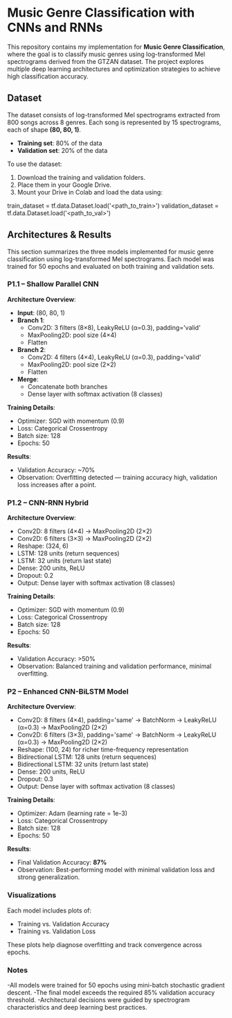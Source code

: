 # Music Genre Classification with CNNs and RNNs

This repository contains my implementation for **Music Genre Classification**, where the goal is to classify music genres using log-transformed Mel spectrograms derived from the GTZAN dataset. The project explores multiple deep learning architectures and optimization strategies to achieve high classification accuracy.


## Dataset

The dataset consists of log-transformed Mel spectrograms extracted from 800 songs across 8 genres. Each song is represented by 15 spectrograms, each of shape **(80, 80, 1)**.

- **Training set**: 80% of the data  
- **Validation set**: 20% of the data  

To use the dataset:
1. Download the training and validation folders.
2. Place them in your Google Drive.
3. Mount your Drive in Colab and load the data using:

train_dataset = tf.data.Dataset.load('<path_to_train>')
validation_dataset = tf.data.Dataset.load('<path_to_val>')

## Architectures & Results

This section summarizes the three models implemented for music genre classification using log-transformed Mel spectrograms. Each model was trained for 50 epochs and evaluated on both training and validation sets.


### P1.1 – Shallow Parallel CNN

**Architecture Overview**:
- **Input**: (80, 80, 1)
- **Branch 1**:
  - Conv2D: 3 filters (8×8), LeakyReLU (α=0.3), padding='valid'
  - MaxPooling2D: pool size (4×4)
  - Flatten
- **Branch 2**:
  - Conv2D: 4 filters (4×4), LeakyReLU (α=0.3), padding='valid'
  - MaxPooling2D: pool size (2×2)
  - Flatten
- **Merge**:
  - Concatenate both branches
  - Dense layer with softmax activation (8 classes)

**Training Details**:
- Optimizer: SGD with momentum (0.9)
- Loss: Categorical Crossentropy
- Batch size: 128
- Epochs: 50

**Results**:
- Validation Accuracy: ~70%
- Observation: Overfitting detected — training accuracy high, validation loss increases after a point.


### P1.2 – CNN-RNN Hybrid

**Architecture Overview**:
- Conv2D: 8 filters (4×4) → MaxPooling2D (2×2)
- Conv2D: 6 filters (3×3) → MaxPooling2D (2×2)
- Reshape: (324, 6)
- LSTM: 128 units (return sequences)
- LSTM: 32 units (return last state)
- Dense: 200 units, ReLU
- Dropout: 0.2
- Output: Dense layer with softmax activation (8 classes)

**Training Details**:
- Optimizer: SGD with momentum (0.9)
- Loss: Categorical Crossentropy
- Batch size: 128
- Epochs: 50

**Results**:
- Validation Accuracy: >50%
- Observation: Balanced training and validation performance, minimal overfitting.


### P2 – Enhanced CNN-BiLSTM Model

**Architecture Overview**:
- Conv2D: 8 filters (4×4), padding='same' → BatchNorm → LeakyReLU (α=0.3) → MaxPooling2D (2×2)
- Conv2D: 6 filters (3×3), padding='same' → BatchNorm → LeakyReLU (α=0.3) → MaxPooling2D (2×2)
- Reshape: (100, 24) for richer time-frequency representation
- Bidirectional LSTM: 128 units (return sequences)
- Bidirectional LSTM: 32 units (return last state)
- Dense: 200 units, ReLU
- Dropout: 0.3
- Output: Dense layer with softmax activation (8 classes)

**Training Details**:
- Optimizer: Adam (learning rate = 1e-3)
- Loss: Categorical Crossentropy
- Batch size: 128
- Epochs: 50

**Results**:
- Final Validation Accuracy: **87%**
- Observation: Best-performing model with minimal validation loss and strong generalization.


### Visualizations

Each model includes plots of:
- Training vs. Validation Accuracy
- Training vs. Validation Loss

These plots help diagnose overfitting and track convergence across epochs.

### Notes
-All models were trained for 50 epochs using mini-batch stochastic gradient descent.
-The final model exceeds the required 85% validation accuracy threshold.
-Architectural decisions were guided by spectrogram characteristics and deep learning best practices.
